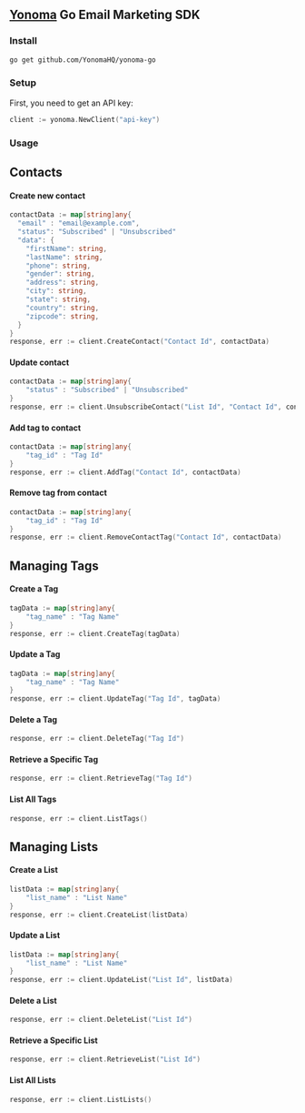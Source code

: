 ## [Yonoma](https://yonoma.io/) Go Email Marketing SDK
### Install
```bash
go get github.com/YonomaHQ/yonoma-go
```
### Setup
First, you need to get an API key:
```go
client := yonoma.NewClient("api-key") 
```
### Usage
## Contacts
#### Create new contact
```go
contactData := map[string]any{
  "email" : "email@example.com",
  "status": "Subscribed" | "Unsubscribed"
  "data": {
    "firstName": string,
    "lastName": string,
    "phone": string,
    "gender": string,
    "address": string,
    "city": string,
    "state": string,
    "country": string,
    "zipcode": string,
  }
}
response, err := client.CreateContact("Contact Id", contactData) 
```
#### Update contact
```go
contactData := map[string]any{
    "status" : "Subscribed" | "Unsubscribed"
}
response, err := client.UnsubscribeContact("List Id", "Contact Id", contactData)
```
#### Add tag to contact
```go
contactData := map[string]any{
    "tag_id" : "Tag Id"
}
response, err := client.AddTag("Contact Id", contactData)
```
#### Remove tag from contact
```go
contactData := map[string]any{
    "tag_id" : "Tag Id"
}
response, err := client.RemoveContactTag("Contact Id", contactData)

```
## Managing Tags
#### Create a Tag
```go
tagData := map[string]any{
    "tag_name" : "Tag Name"
}
response, err := client.CreateTag(tagData)
```
#### Update a Tag
```go
tagData := map[string]any{
    "tag_name" : "Tag Name"
}
response, err := client.UpdateTag("Tag Id", tagData)
```
#### Delete a Tag
```go
response, err := client.DeleteTag("Tag Id")
```
#### Retrieve a Specific Tag
```go
response, err := client.RetrieveTag("Tag Id")
```
#### List All Tags
```go
response, err := client.ListTags()
```
## Managing Lists
#### Create a List
```go
listData := map[string]any{
    "list_name" : "List Name"
}
response, err := client.CreateList(listData)

```
#### Update a List
```go
listData := map[string]any{
    "list_name" : "List Name"
}
response, err := client.UpdateList("List Id", listData)
```
#### Delete a List
```go
response, err := client.DeleteList("List Id")
```
#### Retrieve a Specific List
```go
response, err := client.RetrieveList("List Id")
```
#### List All Lists
```go
response, err := client.ListLists()
```


